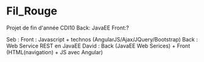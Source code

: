 # Fil_Rouge
Projet de fin d'année CDI10
Back: JavaEE
Front:?

Seb   : Front : Javascript + technos (AngularJS/Ajax/JQuery/Bootstrap) Back : Web Service REST en JavaEE 
David : Back (JavaEE Web Serices) + Front (HTML(navigation) + JS avec Angular)
 
